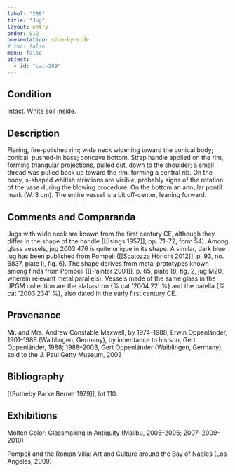 ```yaml
---
label: "289"
title: "Jug"
layout: entry
order: 812
presentation: side-by-side
# toc: false
menu: false
object:
  - id: "cat-289"
---
```


## Condition

Intact. White soil inside.

## Description

Flaring, fire-polished rim; wide neck widening toward the conical body; conical, pushed-in base; concave bottom. Strap handle applied on the rim, forming triangular projections, pulled out, down to the shoulder; a small thread was pulled back up toward the rim, forming a central rib. On the body, s-shaped whitish striations are visible, probably signs of the rotation of the vase during the blowing procedure. On the bottom an annular pontil mark (W. 3 cm). The entire vessel is a bit off-center, leaning forward.

## Comments and Comparanda

Jugs with wide neck are known from the first century CE, although they differ in the shape of the handle ([[Isings 1957]], pp. 71–72, form 54). Among glass vessels, jug 2003.476 is quite unique in its shape. A similar, dark blue jug has been published from Pompeii ([[Scatozza Höricht 2012]], p. 93, no. 6837, plate II, fig. 6). The shape derives from metal prototypes known among finds from Pompeii ([[Painter 2001]], p. 65, plate 18, fig. 2, jug M20, wherein relevant metal parallels). Vessels made of the same glass in the JPGM collection are the alabastron {% cat '2004.22' %} and the patella {% cat '2003.234' %}, also dated in the early first century CE.

## Provenance

Mr. and Mrs. Andrew Constable Maxwell; by 1974–1988, Erwin Oppenländer, 1901–1988 (Waiblingen, Germany), by inheritance to his son, Gert Oppenländer, 1988; 1988–2003, Gert Oppenländer (Waiblingen, Germany), sold to the J. Paul Getty Museum, 2003

## Bibliography

[[Sotheby Parke Bernet 1979]], lot 110.

## Exhibitions

Molten Color: Glassmaking in Antiquity (Malibu, 2005–2006; 2007; 2009–2010)

Pompeii and the Roman Villa: Art and Culture around the Bay of Naples (Los Angeles, 2009)